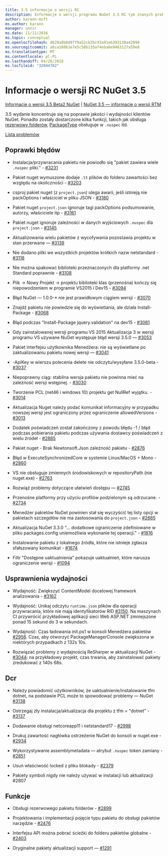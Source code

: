 ```yaml
---
title: 3.5 informacje o wersji RC
description: Informacje o wersji programu NuGet 3.5 RC tym znanych problemów, poprawki, dodatkowe funkcje i dcr.
author: karann-msft
ms.author: karann
manager: unnir
ms.date: 11/11/2016
ms.topic: conceptual
ms.openlocfilehash: d620a8b8d97f9a52cb2bc93a91eb393130a42898
ms.sourcegitcommit: a6ca160b1e7e5c58b135af4eba0e9463127a59e8
ms.translationtype: MT
ms.contentlocale: pl-PL
ms.lasthandoff: 04/28/2018
ms.locfileid: "32044782"
---
```

# <a name="nuget-35-rc-release-notes"></a>Informacje o wersji RC NuGet 3.5

[Informacje o wersji 3.5 Beta2 NuGet](../release-notes/nuget-3.5-Beta2.md) | [NuGet 3.5 — informacje o wersji RTM](../release-notes/nuget-3.5-RTM.md)

3.5 wydanie koncentruje się na poprawie jakości i wydajności klientów NuGet. Ponadto zostały dostarczone kilka funkcji, takich jak obsługa [rezerwowy folderów](https://github.com/NuGet/Home/issues/2899), [PackageType](https://github.com/NuGet/Home/issues/2476) obsługuje w `.nuspec` itd.

[Lista problemów](https://github.com/NuGet/Home/issues?q=is%3Aissue+is%3Aclosed+milestone%3A%223.5%20RC")

## <a name="bug-fixes"></a>Poprawki błędów

* Instalacja/przywracania pakietu nie powiodło się "pakiet zawiera wiele `.nuspec` pliki." - [#3231](https://github.com/NuGet/Home/issues/3231)

* Pakiet nuget wymuszone dodaje `.tt` plików do folderu zawartości bez względu na okoliczności - [#3203](https://github.com/NuGet/Home/issues/3203)

* csproj pakiet nuget (z `project.json`) ulega awarii, jeśli istnieją nie packOptions i właściciel w pliku JSON - [#3180](https://github.com/NuGet/Home/issues/3180)

* Pakiet nuget `project.json` ignoruje tagi packOptions podsumowanie, autorzy, właściciele itp - [#3161](https://github.com/NuGet/Home/issues/3161)

* Pakiet nuget ignoruje zależności w danych wyjściowych `.nuspec` dla `project.json`  -  [#3145](https://github.com/NuGet/Home/issues/3145)

* Aktualizowania wielu pakietów z wycofywania pozostawia projektu w stan przerwane — [#3139](https://github.com/NuGet/Home/issues/3139)

* Nie dodano pliki we wszystkich projektów krótkich nazw netstandard - [#3118](https://github.com/NuGet/Home/issues/3118)

* Nie można spakować biblioteki przeznaczonych dla platformy .net Standard poprawnie - [#3108](https://github.com/NuGet/Home/issues/3108)

* Plik -> Nowy Projekt -> projektu biblioteki klas (przenośna) kończy się niepowodzeniem w programie VS2015 i Dev15 - [#3094](https://github.com/NuGet/Home/issues/3094)

* Błąd NuGet — 1.0.0-* nie jest prawidłowym ciągiem wersji - [#3070](https://github.com/NuGet/Home/issues/3070)

* Znajdź pakietu nie powiedzie się do wyświetlania, ale działa Install-Package - [#3068](https://github.com/NuGet/Home/issues/3068)

* Błąd podczas "Install-Package jquery.validation" na dev15 - [#3061](https://github.com/NuGet/Home/issues/3061)

* Gdy zainstalowanej wersji programu VS 2015 Aktualizacja 3 w wersji programu VS używane NuGet występuje błąd wersji 3.5.0 — [#3053](https://github.com/NuGet/Home/issues/3053)

* Pakiet interfejsu użytkownika Menedżera: nie są wyświetlane po zaktualizowaniu pakietu nowej wersji — [#3041](https://github.com/NuGet/Home/issues/3041)

* -ApiKey w wierszu polecenia delete nie odczytu/wysyłane 3.5.0-beta - [#3037](https://github.com/NuGet/Home/issues/3037)

* Niepoprawny ciąg: stabilna wersja pakietu nie powinna mieć na zależność wersji wstępnej. - [#3030](https://github.com/NuGet/Home/issues/3030)

* Tworzenie PCL (net46 i windows 10) projektu get NullRef wyjątku. - [#3014](https://github.com/NuGet/Home/issues/3014)

* Aktualizacja Nuget należy podać komunikat informacyjny w przypadku nowszej wersji jest ograniczony przez ograniczenie allowedVersions - [#3013](https://github.com/NuGet/Home/issues/3013)

* Dodatek poświadczeń został zakończony z powodu błędu -1 / błąd podczas pobierania pakietu podczas używania dostawcy poświadczeń z wielu źródeł - [#2885](https://github.com/NuGet/Home/issues/2885)

* Pakiet nuget - Brak Newtonsoft.Json zależność pakietu - [#2876](https://github.com/NuGet/Home/issues/2876)

* Błąd w ExecuteSynchronizedCore w systemie Linux/MacOS + Mono - [#2860](https://github.com/NuGet/Home/issues/2860)

* VS nie obsługuje zmiennych środowiskowych w repositoryPath (nie nuget.exe) - [#2763](https://github.com/NuGet/Home/issues/2763)

* Rozwiąż problemy dotyczące ułatwień dostępu — [#2745](https://github.com/NuGet/Home/issues/2745)

* Przenośne platformy przy użyciu profilów podzielonym są odrzucane. - [#2734](https://github.com/NuGet/Home/issues/2734)

* Menedżer pakietów NuGet powinien stał się wyczyścić tej listy opcji w pakietach szczegółów nie ma zastosowania do `project.json`  -  [#2665](https://github.com/NuGet/Home/issues/2665)

* Aktualizacja NuGet 3.3.0 "... dodatkowe ograniczenie zdefiniowane w pliku packages.config uniemożliwia wykonanie tej operacji." - [#1816](https://github.com/NuGet/Home/issues/1816)

* Instalowanie pakietu z lokalnego źródła, które nie istnieje zgłasza sfałszowany komunikat - [#1674](https://github.com/NuGet/Home/issues/1674)

* Filtr "Dostępne uaktualnienia" pokazuje uaktualnień, które narusza ograniczenie wersji - [#1094](https://github.com/NuGet/Home/issues/1094)

## <a name="performance-improvements"></a>Usprawnienia wydajności

* Wydajność: Zwiększyć ContentModel docelowej framework analizowania - [#3162](https://github.com/NuGet/Home/issues/3162)

* Wydajność: Unikaj odczytu `runtime.json` plików dla operacji przywracania, które nie mają identyfikatorów RID [#3150](https://github.com/NuGet/Home/issues/3150). Na maszynach CI przywrócić przykładowej aplikacji sieci Web ASP.NET zmniejszone ponad 15 sekund do 3 w sekundach.

* Wydajność: Czas ładowania init.ps1 w konsoli Menedżera pakietów [#2956](https://github.com/NuGet/Home/issues/2956). Czas, aby otworzyć PackageManagerConsole zwiększona w niektórych przypadkach z 132s 10s.

* Rozwiązać problemy z wydajnością ReSharper w aktualizacji NuGet - [#3044](https://github.com/NuGet/Home/issues/3044): na przykładowy projekt, czas trwania, aby zainstalować pakiety zredukować z 140s 68s.

## <a name="dcrs"></a>Dcr

* Należy powiadomić użytkowników, że uaktualnienie/instalowanie tfm dotnet, na podstawie PCL może to spowodować problemy — NuGet [#3138](https://github.com/NuGet/Home/issues/3138)

* Ostrzegaj zły instalacja/aktualizacja dla projektu z tfm = "dotnet" - [#3137](https://github.com/NuGet/Home/issues/3137)

* Dodawanie obsługi netcoreapp11 i netstandard17 - [#2998](https://github.com/NuGet/Home/issues/2998)

* Drukuj zawartość nagłówka ostrzeżenie NuGet do konsoli w nuget.exe - [#2934](https://github.com/NuGet/Home/issues/2934)

* Wykorzystywanie assemblymetadata — atrybut `.nuspec` token zamiany - [#2851](https://github.com/NuGet/Home/issues/2851)

* Usuń właściwość locked z pliku blokady - [#2379](https://github.com/NuGet/Home/issues/2379)

* Pakiety symboli nigdy nie należy używać w instalacji lub aktualizacji #2807

## <a name="features"></a>Funkcje

* Obsługi rezerwowego pakietu folderów - [#2899](https://github.com/NuGet/Home/issues/2899)

* Projektowania i implementacji pojęcie typu pakietu do obsługi pakietów narzędzie - [#2476](https://github.com/NuGet/Home/issues/2476)

* Interfejsu API można pobrać ścieżki do folderu pakietów globalne - [#2403](https://github.com/NuGet/Home/issues/2403)

* Oryginalne pakiety aktualizacji support — [#1291](https://github.com/NuGet/Home/issues/1291)
